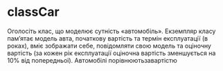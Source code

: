 # classCar
Оголосіть клас, що моделює сутність «автомобіль». 
Екземпляр класу пам’ятає модель авта, початкову вартість та термін експлуатації (в роках), вміє зображати себе, повідомляти свою модель та оціночну вартість (за кожен рік експлуатації оціночна вартість зменшується на 10% від попередньої).
Автомобілі порівнюютьзавартістю